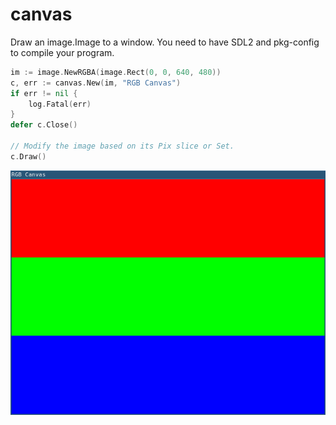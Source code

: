 # canvas

Draw an image.Image to a window. You need to have SDL2 and pkg-config to compile your program.

```go
im := image.NewRGBA(image.Rect(0, 0, 640, 480))
c, err := canvas.New(im, "RGB Canvas")
if err != nil {
	log.Fatal(err)
}
defer c.Close()

// Modify the image based on its Pix slice or Set.
c.Draw()
```

![RGB Example](/example/screenshot.png)
